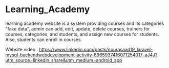 # Learning_Academy

learning academy website is a system providing courses and its categories "fake data", admin can add, edit, update, delete courses, trainers for courses, categories, and students, and assign new courses for students. Also, students can enroll in courses.
 
Website video : https://www.linkedin.com/posts/nourasaad19_laravel-mysql-backendwebdevelopment-activity-6965937416071254017-aJ4J?utm_source=linkedin_share&utm_medium=android_app
